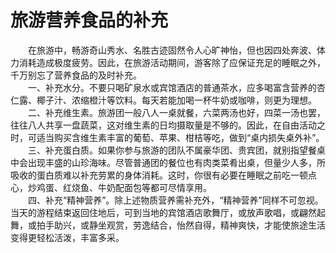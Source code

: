 # 旅游营养食品的补充  
 
&emsp;&emsp;在旅游中，畅游奇山秀水、名胜古迹固然令人心旷神怡，但也因四处奔波、体力消耗造成极度疲劳。因此，在旅游活动期间，游客除了应保证充足的睡眠之外，千万别忘了营养食品的及时补充。  
&emsp;&emsp;一、补充水分。不要只喝矿泉水或宾馆酒店的普通茶水，应多喝富含营养的杏仁露、椰子汁、浓缩橙汁等饮料。每天若能加喝一杯牛奶或咖啡，则更为理想。  
&emsp;&emsp;二、补充维生素。旅游团一般八人一桌就餐，六菜两汤也好，四菜一汤也罢，往往八人共享一盘蔬菜，这对维生素的日均摄取量是不够的。因此，在自由活动之时，可适当购买含维生素丰富的葡萄、苹果、柑桔等吃，做到“桌内损失桌外补”。  
&emsp;&emsp;三、补充蛋白质。如果你参与旅游的团队不属豪华团、贵宾团，就别指望餐桌中会出现丰盛的山珍海味。尽管普通团的餐位也有肉类菜肴出桌，但量少人多，所吸收的蛋白质难以补充劳累的身体消耗。这时，你很有必要在睡眠之前吃一顿点心，炒鸡蛋、红烧鱼、牛奶配面包等都可尽情享用。  
&emsp;&emsp;四、补充“精神营养”。除上述物质营养需补充外，“精神营养”同样不可忽视。当天的游程结束返回住地后，可到当地的宾馆酒店歌舞厅，或放声歌唱，或翩然起舞，或拍手助兴，或静坐观赏，劳逸结合，怡然自得，精神爽快，才能使旅途生活变得更轻松活泼，丰富多采。 